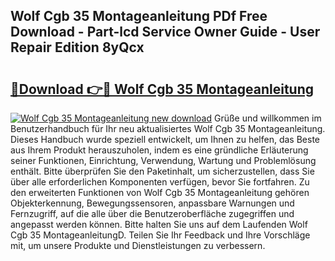 ## Wolf Cgb 35 Montageanleitung PDf Free Download - Part-lcd Service Owner Guide - User Repair Edition 8yQcx

# <h2><a href="http://df7iq56.blite.top/?on=Wolf+Cgb+35+Montageanleitung">🔗Download 👉🔴 Wolf Cgb 35 Montageanleitung</a></h2>

[![Wolf Cgb 35 Montageanleitung new download](https://i.imgur.com/lujVjoI.png)](http://df7iq56.blite.top/?on=Wolf+Cgb+35+Montageanleitung)
Grüße und willkommen im Benutzerhandbuch für Ihr neu aktualisiertes Wolf Cgb 35 Montageanleitung. Dieses Handbuch wurde speziell entwickelt, um Ihnen zu helfen, das Beste aus Ihrem Produkt herauszuholen, indem es eine gründliche Erläuterung seiner Funktionen, Einrichtung, Verwendung, Wartung und Problemlösung enthält. Bitte überprüfen Sie den Paketinhalt, um sicherzustellen, dass Sie über alle erforderlichen Komponenten verfügen, bevor Sie fortfahren. Zu den erweiterten Funktionen von Wolf Cgb 35 Montageanleitung gehören Objekterkennung, Bewegungssensoren, anpassbare Warnungen und Fernzugriff, auf die alle über die Benutzeroberfläche zugegriffen und angepasst werden können. Bitte halten Sie uns auf dem Laufenden Wolf Cgb 35 MontageanleitungD. Teilen Sie Ihr Feedback und Ihre Vorschläge mit, um unsere Produkte und Dienstleistungen zu verbessern.
